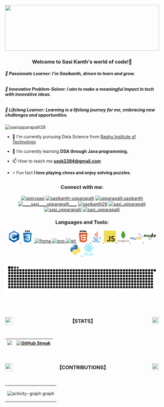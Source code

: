 
<a href="https://github.com/sasiupparapalli28">
<img src="https://www.animatedimages.org/data/media/134/animated-dividing-line-image-0073.gif" width="100%" height="150px"/>
</a>
<h3 align="center">Welcome to Sasi Kanth's world of code!🤖</h3>
<h5 align="left"> 🚀 Passionate Learner: I'm Sasikanth, driven to learn and grow. <br><br><br>
🤝 Innovative Problem-Solver: I aim to make a meaningful impact in tech with innovative ideas. <br><br><br>
🌈 Lifelong Learner: Learning is a lifelong journey for me, embracing new challenges and opportunities. 
</h5>

<p align="left"> <img src="https://komarev.com/ghpvc/?username=sasiupparapalli28&label=Profile%20views&color=0e75b6&style=flat" alt="sasiupparapalli28" /> </p>

- 🔭 I'm currently pursuing Data Science from [Raghu Institute of Technology](https://raghuenggcollege.com/)

- 🌱 I’m currently learning **DSA through Java programming.**

- 📫 How to reach me **ussk2284@gmail.com**

- ⚡ Fun fact **I love playing chess and enjoy solving puzzles.**

<h3 align="center">Connect with me:</h3>
<p align="center">
<a href="https://twitter.com/spicysasi" target="blank"><img align="center" src="https://raw.githubusercontent.com/rahuldkjain/github-profile-readme-generator/master/src/images/icons/Social/twitter.svg" alt="spicysasi" height="30" width="40" /></a>
<a href="https://linkedin.com/in/sasikanth-upparapalli" target="blank"><img align="center" src="https://raw.githubusercontent.com/rahuldkjain/github-profile-readme-generator/master/src/images/icons/Social/linked-in-alt.svg" alt="sasikanth-upparapalli" height="30" width="40" /></a>
<a href="https://fb.com/upparapalli.sasikanth" target="blank"><img align="center" src="https://raw.githubusercontent.com/rahuldkjain/github-profile-readme-generator/master/src/images/icons/Social/facebook.svg" alt="upparapalli.sasikanth" height="30" width="40" /></a>
<a href="https://instagram.com/____sasi____upparapalli____" target="blank"><img align="center" src="https://raw.githubusercontent.com/rahuldkjain/github-profile-readme-generator/master/src/images/icons/Social/instagram.svg" alt="____sasi____upparapalli____" height="30" width="40" /></a>
<a href="https://www.codechef.com/users/sasikanth28" target="blank"><img align="center" src="https://cdn.jsdelivr.net/npm/simple-icons@3.1.0/icons/codechef.svg" alt="sasikanth28" height="30" width="40" /></a>
<a href="https://www.hackerrank.com/sasi_upparapalli" target="blank"><img align="center" src="https://raw.githubusercontent.com/rahuldkjain/github-profile-readme-generator/master/src/images/icons/Social/hackerrank.svg" alt="sasi_upparapalli" height="30" width="40" /></a>
<a href="https://codeforces.com/profile/sasi_upparapalli" target="blank"><img align="center" src="https://raw.githubusercontent.com/rahuldkjain/github-profile-readme-generator/master/src/images/icons/Social/codeforces.svg" alt="sasi_upparapalli" height="30" width="40" /></a>
<a href="https://www.leetcode.com/sasi_upparapalli" target="blank"><img align="center" src="https://raw.githubusercontent.com/rahuldkjain/github-profile-readme-generator/master/src/images/icons/Social/leet-code.svg" alt="sasi_upparapalli" height="30" width="40" /></a>
</p>

<h3 align="center">Languages and Tools:</h3>
<div align="center">
 <p align="center"> <a href="https://www.cprogramming.com/" target="_blank" rel="noreferrer"> <img src="https://raw.githubusercontent.com/devicons/devicon/master/icons/c/c-original.svg" alt="c" width="40" height="40"/> </a> <a href="https://www.w3schools.com/css/" target="_blank" rel="noreferrer"> <img src="https://raw.githubusercontent.com/devicons/devicon/master/icons/css3/css3-original-wordmark.svg" alt="css3" width="40" height="40"/> </a> <a href="https://www.figma.com/" target="_blank" rel="noreferrer"> <img src="https://www.vectorlogo.zone/logos/figma/figma-icon.svg" alt="figma" width="40" height="40"/> </a> <a href="https://cloud.google.com" target="_blank" rel="noreferrer"> <img src="https://www.vectorlogo.zone/logos/google_cloud/google_cloud-icon.svg" alt="gcp" width="40" height="40"/> </a> <a href="https://git-scm.com/" target="_blank" rel="noreferrer"> <img src="https://www.vectorlogo.zone/logos/git-scm/git-scm-icon.svg" alt="git" width="40" height="40"/> </a> <a href="https://www.w3.org/html/" target="_blank" rel="noreferrer"> <img src="https://raw.githubusercontent.com/devicons/devicon/master/icons/html5/html5-original-wordmark.svg" alt="html5" width="40" height="40"/> </a> <a href="https://www.java.com" target="_blank" rel="noreferrer"> <img src="https://raw.githubusercontent.com/devicons/devicon/master/icons/java/java-original.svg" alt="java" width="40" height="40"/> </a> <a href="https://developer.mozilla.org/en-US/docs/Web/JavaScript" target="_blank" rel="noreferrer"> <img src="https://raw.githubusercontent.com/devicons/devicon/master/icons/javascript/javascript-original.svg" alt="javascript" width="40" height="40"/> </a> <a href="https://www.mongodb.com/" target="_blank" rel="noreferrer"> <img src="https://raw.githubusercontent.com/devicons/devicon/master/icons/mongodb/mongodb-original-wordmark.svg" alt="mongodb" width="40" height="40"/> </a> <a href="https://www.mysql.com/" target="_blank" rel="noreferrer"> <img src="https://raw.githubusercontent.com/devicons/devicon/master/icons/mysql/mysql-original-wordmark.svg" alt="mysql" width="40" height="40"/> </a> <a href="https://nodejs.org" target="_blank" rel="noreferrer"> <img src="https://raw.githubusercontent.com/devicons/devicon/master/icons/nodejs/nodejs-original-wordmark.svg" alt="nodejs" width="40" height="40"/> </a> <a href="https://www.python.org" target="_blank" rel="noreferrer"> <img src="https://raw.githubusercontent.com/devicons/devicon/master/icons/python/python-original.svg" alt="python" width="40" height="40"/> </a> <a href="https://reactjs.org/" target="_blank" rel="noreferrer"> <img src="https://raw.githubusercontent.com/devicons/devicon/master/icons/react/react-original-wordmark.svg" alt="react" width="40" height="40"/> </a> </p>



###
<div align="center">
  <picture>
    <source media="(prefers-color-scheme: dark)" srcset="https://raw.githubusercontent.com/sasiupparapalli28/sasiupparapalli28/output/github-snake-dark.svg" />
    <source media="(prefers-color-scheme: light)" srcset="https://raw.githubusercontent.com/sasiupparapalli28/sasiupparapalli28/output/github-snake.svg" />
    <img alt="GitHub Snake Animation" src="https://raw.githubusercontent.com/sasiupparapalli28/sasiupparapalli28/output/github-snake.svg" />
  </picture>
</div>


###
<a href="https://github.com/sasiupparapalli28">
<img src="https://www.animatedimages.org/data/media/134/animated-dividing-line-image-0239.gif" width="100%" height="3px"/>
</a>

<h3 align="center">
 <a href="https://github.com/sasiupparapalli28">
<img src="https://media.tenor.com/SNL9_xhZl9oAAAAi/waving-hand-light-skin-tone.gif" width="26" height="26" align="left" /> 
    </a>
 
<a href="https://github.com/sasiupparapalli28">
  <img src="https://media.tenor.com/SNL9_xhZl9oAAAAi/waving-hand-light-skin-tone.gif" width="22" height="22" align="right" />
    </a>
【﻿STATS】 
</h3>

<a href="https://github.com/sasiupparapalli28">
<img src="https://www.animatedimages.org/data/media/134/animated-dividing-line-image-0239.gif" width="100%" height="3px"  />
</a>

<!-- Adding Github Stats and Streak Stats -->

| <img src="https://github-readme-stats.vercel.app/api?username=sasiupparapalli28&theme=tokyonight&bg_color=0d1117&title_color=ff0000&text_color=ffffff&icon_color=ff0000"> |[![GitHub Streak](https://git-hub-streak-stats.vercel.app?user=sasiupparapalli28&border_radius=6.5)](https://git.io/streak-stats)|
| --- | ---- |

<!-- Adding Readme Stats and Profile Summary -->
</a>
</p>

<!--Stats Section End-->


<!--Contributions Section Start -->
<a href="https://github.com/sasiupparapalli28">
<img src="https://www.animatedimages.org/data/media/134/animated-dividing-line-image-0239.gif" width="100%" height="3px"/>
</a>

<h3 align="center">
 <a href="https://github.com/sasiupparapalli28">
<img src="https://media.tenor.com/SNL9_xhZl9oAAAAi/waving-hand-light-skin-tone.gif" width="26" height="26" align="left" /> 
    </a>
 
<a href="https://github.com/sasiupparapalli28">
  <img src="https://media.tenor.com/SNL9_xhZl9oAAAAi/waving-hand-light-skin-tone.gif" width="22" height="22" align="right" />
    </a>
【CONTRIBUTIONS】
</h3>
<a href="https://github.com/sasiupparapalli28">
<img src="https://www.animatedimages.org/data/media/134/animated-dividing-line-image-0239.gif" width="100%" height="3px"/>
</a>

<table width="100%" align="center">
<tr>
<td>
<p><img align="center" src="https://github-readme-activity-graph.vercel.app/graph?username=sasiupparapalli28&radius=16&bg_color=0d1117&color=ffffff&line=ff0000&point=facc15&area_color=ff000033&theme=github-dark&area=true&order=5" height="300" alt="activity-graph graph" /></p>
</td>
</tr>
</table>
